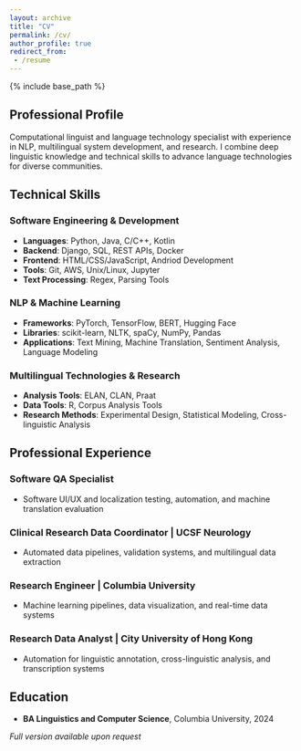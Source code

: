 ```yaml
---
layout: archive
title: "CV"
permalink: /cv/
author_profile: true
redirect_from:
 - /resume
---
```

{% include base_path %}

## Professional Profile

Computational linguist and language technology specialist with experience in NLP, multilingual system development, and research. I combine deep linguistic knowledge and technical skills to advance language technologies for diverse communities.

## Technical Skills

### Software Engineering & Development
* **Languages**: Python, Java, C/C++, Kotlin
* **Backend**: Django, SQL, REST APIs, Docker
* **Frontend**: HTML/CSS/JavaScript, Andriod Development
* **Tools**: Git, AWS, Unix/Linux, Jupyter
* **Text Processing**: Regex, Parsing Tools

### NLP & Machine Learning
* **Frameworks**: PyTorch, TensorFlow, BERT, Hugging Face
* **Libraries**: scikit-learn, NLTK, spaCy, NumPy, Pandas
* **Applications**: Text Mining, Machine Translation, Sentiment Analysis, Language Modeling

### Multilingual Technologies & Research
* **Analysis Tools**: ELAN, CLAN, Praat
* **Data Tools**: R, Corpus Analysis Tools
* **Research Methods**: Experimental Design, Statistical Modeling, Cross-linguistic Analysis

## Professional Experience

### Software QA Specialist
* Software UI/UX and localization testing, automation, and machine translation evaluation
  
### Clinical Research Data Coordinator | UCSF Neurology
* Automated data pipelines, validation systems, and multilingual data extraction

### Research Engineer | Columbia University
* Machine learning pipelines, data visualization, and real-time data systems
  
### Research Data Analyst | City University of Hong Kong
* Automation for linguistic annotation, cross-linguistic analysis, and transcription systems
  
## Education

* **BA Linguistics and Computer Science**, Columbia University, 2024

*Full version available upon request*
